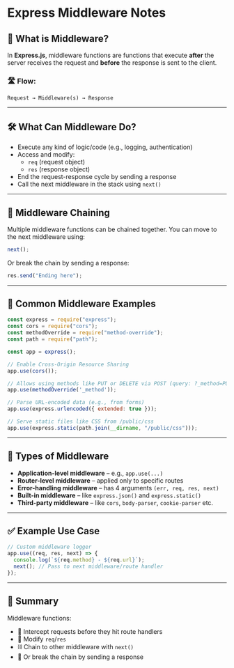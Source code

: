 
# Express Middleware Notes

## 🧠 What is Middleware?

In **Express.js**, middleware functions are functions that execute **after** the server receives the request and **before** the response is sent to the client.

### 🛣️ Flow:
```
Request → Middleware(s) → Response
```

---

## 🛠️ What Can Middleware Do?

- Execute any kind of logic/code (e.g., logging, authentication)
- Access and modify:
  - `req` (request object)
  - `res` (response object)
- End the request-response cycle by sending a response
- Call the next middleware in the stack using `next()`

---

## 🔗 Middleware Chaining

Multiple middleware functions can be chained together. You can move to the next middleware using:

```js
next();
```

Or break the chain by sending a response:

```js
res.send("Ending here");
```

---

## 🧰 Common Middleware Examples

```js
const express = require("express");
const cors = require("cors");
const methodOverride = require("method-override");
const path = require("path");

const app = express();

// Enable Cross-Origin Resource Sharing
app.use(cors());

// Allows using methods like PUT or DELETE via POST (query: ?_method=PUT)
app.use(methodOverride('_method'));

// Parse URL-encoded data (e.g., from forms)
app.use(express.urlencoded({ extended: true }));

// Serve static files like CSS from /public/css
app.use(express.static(path.join(__dirname, "/public/css")));
```

---

## 🧩 Types of Middleware

- **Application-level middleware** – e.g., `app.use(...)`
- **Router-level middleware** – applied only to specific routes
- **Error-handling middleware** – has 4 arguments `(err, req, res, next)`
- **Built-in middleware** – like `express.json()` and `express.static()`
- **Third-party middleware** – like `cors`, `body-parser`, `cookie-parser` etc.

---

## ✅ Example Use Case

```js
// Custom middleware logger
app.use((req, res, next) => {
  console.log(`${req.method} - ${req.url}`);
  next(); // Pass to next middleware/route handler
});
```

---

## 📌 Summary

Middleware functions:
- 🔄 Intercept requests before they hit route handlers
- 🔧 Modify `req`/`res`
- ⛓️ Chain to other middleware with `next()`
- 🚫 Or break the chain by sending a response
